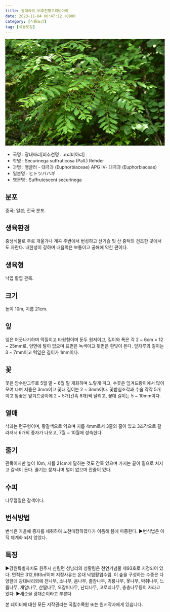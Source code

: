 ```yaml
---
title: 광대싸리_비추천명고리비아리
date: 2023-11-04 00:47:12 +0800
category: [식물도감]
tag: [식물도감]
---
```




![광대싸리[비추천명 : 고리비아리]](/assets/img/fileUpload/plants/basic/Euphorbiaceae/Securinega/2042/2042_2020_2_th2.JPG)
- 국명 : 광대싸리[비추천명 : 고리비아리]
- 학명 : Securinega suffruticosa (Pall.) Rehder
- 과명 : 앵글러 - 대극과 (Euphorbiaceae) APG Ⅳ- 대극과 (Euphorbiaceae)
- 일본명 : ヒトツバハギ
- 영문명 : Suffrutescent securinega


## 분포
중국; 일본; 전국 분포.
## 생육환경
중생식물로 주로 개울가나 계곡 주변에서 번성하고 산기슭 및 산 중턱의 건조한 곳에서도 자란다. 내한성이 강하며 내음력은 보통이고 공해에 약한 편이다.
## 생육형
낙엽 활엽 관목. 
## 크기
높이 10m, 지름 21cm.
## 잎
잎은 어긋나기하며 막질이고 타원형이며 둔두 원저이고, 길이와 폭은 각 2 ~ 6cm × 12 ~ 25mm로, 양면에 털이 없으며 표면은 녹색이고 뒷면은 흰빛이 돈다.  잎자루의 길이는 3 ~ 7mm이고 턱잎은 길이가 1mm이다.
## 꽃
꽃은 암수딴그루로 5월 말 ~ 6월 말 개화하며 노랗게 피고, 수꽃은 잎겨드랑이에서 많이 모여 나며 지름은 3mm이고 꽃대 길이는 2 ~ 3mm이다.  꽃받침조각과 수술 각각 5개이고 암꽃은 잎겨드랑이에 2 ~ 5개(간혹 8개)씩 달리고, 꽃대 길이는 5 ~ 10mm이다.
## 열매
삭과는 편구형이며, 황갈색으로 익으며 지름 4mm로서 3줄의 홈이 있고 3조각으로 갈라져서 6개의 종자가 나오고, 7월 ~ 10월에 성숙한다.
## 줄기
관목이지만 높이 10m, 지름 21cm에 달하는 것도 간혹 있으며 가지는 끝이 밑으로 처지고 갈색이 돈다. 줄기는 뭉쳐나며 털이 없으며 잔줄이 있다.
## 수피
나무껍질은 갈색이다.
## 번식방법
번식은 가을에 종자를 채취하여 노천매장하였다가 이듬해 봄에 파종한다.
▶번식법은 아직 체계화 되지 않았다.
## 특징
▶강원특별자치도 원주시 신림면 성남리의 성황림은 천연기념물 제93호로 지정되어 있다. 면적은 312,993㎡이며 지정사유는 온대 낙엽활엽수림. 이 숲을 구성하는 수종은 다양한데 광대싸리외에 전나무, 소나무, 음나무, 졸참나무, 귀룽나무, 옻나무, 박쥐나무, 느릅나무, 개암나무, 산딸나무, 오갈피나무, 난티나무, 고로쇠나무, 층층나무등이 자라고 있다. 
▶새순을 광대순이라고 부른다.






본 데이터에 대한 모든 저작권리는 국립수목원 또는 원저작자에게 있습니다.

